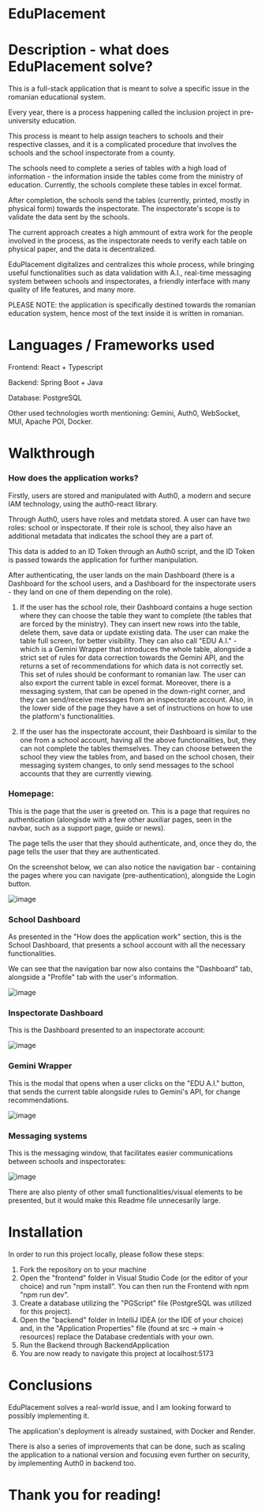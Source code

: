# EduPlacement

# Description - what does EduPlacement solve?

This is a full-stack application that is meant to solve a specific issue in the romanian educational system.

Every year, there is a process happening called the inclusion project in pre-university education. 

This process is meant to help assign teachers to schools and their respective classes, and it is a complicated procedure that involves the schools and the school inspectorate from a county.

The schools need to complete a series of tables with a high load of information - the information inside the tables come from the ministry of education. Currently, the schools complete these tables in excel format.

After completion, the schools send the tables (currently, printed, mostly in physical form) towards the inspectorate. The inspectorate's scope is to validate the data sent by the schools.

The current approach creates a high ammount of extra work for the people involved in the process, as the inspectorate needs to verify each table on physical paper, and the data is decentralized.

EduPlacement digitalizes and centralizes this whole process, while bringing useful functionalities such as data validation with A.I., real-time messaging system between schools and inspectorates, a friendly interface with many quality of life features, and many more.

PLEASE NOTE: the application is specifically destined towards the romanian education system, hence most of the text inside it is written in romanian.


# Languages / Frameworks used

Frontend: React + Typescript

Backend: Spring Boot + Java

Database: PostgreSQL

Other used technologies worth mentioning: Gemini, Auth0, WebSocket, MUI, Apache POI, Docker.


# Walkthrough

### How does the application works? 

Firstly, users are stored and manipulated with Auth0, a modern and secure IAM technology, using the auth0-react library.

Through Auth0, users have roles and metdata stored. A user can have two roles: school or inspectorate. If their role is school, they also have an additional metadata that indicates the school they are a part of.

This data is added to an ID Token through an Auth0 script, and the ID Token is passed towards the application for further manipulation.

After authenticating, the user lands on the main Dashboard (there is a Dashboard for the school users, and a Dashboard for the inspectorate users - they land on one of them depending on the role).

  1. If the user has the school role, their Dashboard contains a huge section where they can choose the table they want to complete (the tables that are forced by the ministry). They can insert new rows into the table, delete them, save data or update existing data. The user can make the table full screen, for better visibility. They can also call "EDU A.I." - which is a Gemini Wrapper that introduces the whole table, alongside a strict set of rules for data correction towards the Gemini API, and the returns a set of recommendations for which data is not correctly set. This set of rules should be conformant to romanian law. The user can also export the current table in excel format. Moreover, there is a messaging system, that can be opened in the down-right corner, and they can send/receive messages from an inspectorate account. Also, in the lower side of the page they have a set of instructions on how to use the platform's functionalities.

  2. If the user has the inspectorate account, their Dashboard is similar to the one from a school account, having all the above functionalities, but, they can not complete the tables themselves. 
They can choose between the school they view the tables from, and based on the school chosen, their messaging system changes, to only send messages to the school accounts that they are currently viewing.

### Homepage:

This is the page that the user is greeted on. This is a page that requires no authentication (alongisde with a few other auxiliar pages, seen in the navbar, such as a support page, guide or news).

The page tells the user that they should authenticate, and, once they do, the page tells the user that they are authenticated.

On the screenshot below, we can also notice the navigation bar - containing the pages where you can navigate (pre-authentication), alongside the Login button.

![image](https://github.com/user-attachments/assets/fdebab06-fbe5-4b78-a959-24e3b4235c17)


### School Dashboard

As presented in the "How does the application work" section, this is the School Dashboard, that presents a school account with all the necessary functionalities.

We can see that the navigation bar now also contains the "Dashboard" tab, alongside a "Profile" tab with the user's information.

![image](https://github.com/user-attachments/assets/326e7964-835a-48ff-8293-27fa4d5c3890)


### Inspectorate Dashboard

This is the Dashboard presented to an inspectorate account:

![image](https://github.com/user-attachments/assets/7acfa7e3-802c-4304-ad11-fc27c071ce99)


### Gemini Wrapper

This is the modal that opens when a user clicks on the "EDU A.I." button, that sends the current table alongside rules to Gemini's API, for change recommendations.

![image](https://github.com/user-attachments/assets/1d6ae275-2fe4-4e63-a937-1a67c0e304f8)


### Messaging systems

This is the messaging window, that facilitates easier communications between schools and inspectorates:

![image](https://github.com/user-attachments/assets/e03e29dd-0d1e-40d4-ad77-c656d385e75b)


There are also plenty of other small functionalities/visual elements to be presented, but it would make this Readme file unnecesarily large.


# Installation

In order to run this project locally, please follow these steps:

  1. Fork the repository on to your machine
  2. Open the "frontend" folder in Visual Studio Code (or the editor of your choice) and run "npm install". You can then run the Frontend with npm "npm run dev".
  3. Create a database utilizing the "PGScript" file (PostgreSQL was utilized for this project).
  4. Open the "backend" folder in IntelliJ IDEA (or the IDE of your choice) and, in the "Application Properties" file (found at src -> main -> resources) replace the Database credentials with your own.
  5. Run the Backend through BackendApplication 
  6. You are now ready to navigate this project at localhost:5173


# Conclusions

EduPlacement solves a real-world issue, and I am looking forward to possibly implementing it.

The application's deployment is already sustained, with Docker and Render.

There is also a series of improvements that can be done, such as scaling the application to a national version and focusing even further on security, by implementing Auth0 in backend too.


# Thank you for reading!
